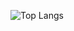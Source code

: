    ![Top Langs](https://github-readme-stats.vercel.app/api/top-langs/?username=biagolini&layout=compact)
